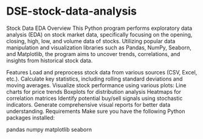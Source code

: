 # DSE-stock-data-analysis
Stock Data EDA
Overview
This Python program performs exploratory data analysis (EDA) on stock market data, specifically focusing on the opening, closing, high, low, and volume data of stocks. Utilizing popular data manipulation and visualization libraries such as Pandas, NumPy, Seaborn, and Matplotlib, the program aims to uncover trends, correlations, and insights from historical stock data.

Features
Load and preprocess stock data from various sources (CSV, Excel, etc.).
Calculate key statistics, including rolling standard deviations and moving averages.
Visualize stock performance using various plots:
Line charts for price trends
Boxplots for distribution analysis
Heatmaps for correlation matrices
Identify potential buy/sell signals using stochastic indicators.
Generate comprehensive visual reports for better data understanding.
Requirements
Make sure you have the following Python packages installed:

pandas
numpy
matplotlib
seaborn


